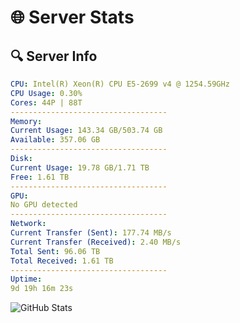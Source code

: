 # 🌐 Server Stats
## 🔍 Server Info
```yaml
CPU: Intel(R) Xeon(R) CPU E5-2699 v4 @ 1254.59GHz
CPU Usage: 0.30%
Cores: 44P | 88T
-----------------------------------
Memory:
Current Usage: 143.34 GB/503.74 GB
Available: 357.06 GB
-----------------------------------
Disk:
Current Usage: 19.78 GB/1.71 TB
Free: 1.61 TB
-----------------------------------
GPU:
No GPU detected
-----------------------------------
Network:
Current Transfer (Sent): 177.74 MB/s
Current Transfer (Received): 2.40 MB/s
Total Sent: 96.06 TB
Total Received: 1.61 TB
-----------------------------------
Uptime:
9d 19h 16m 23s
```
![GitHub Stats](https://img.shields.io/badge/Updated-2025-02-17_17:59:41-blue)